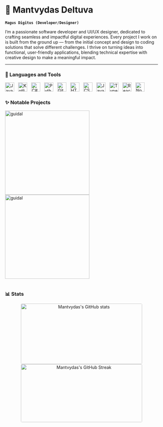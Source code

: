 # 🥑 Mantvydas Deltuva

**`Magus Digitus (Developer/Designer)`**

I’m a passionate software developer and UI/UX designer, dedicated to crafting seamless and impactful digital experiences. Every project I work on is built from the ground up — from the initial concept and design to coding solutions that solve different challenges. I thrive on turning ideas into functional, user-friendly applications, blending technical expertise with creative design to make a meaningful impact.

---

### 🔧 Languages and Tools

<img align="left" alt="Java" width="30px" style="padding-right:10px;" src="https://cdn.jsdelivr.net/gh/devicons/devicon/icons/java/java-original.svg"/>
<img align="left" alt="Kotlin" width="30px" style="padding-right:10px;" src="https://cdn.jsdelivr.net/gh/devicons/devicon/icons/kotlin/kotlin-original.svg"/>
<img align="left" alt="C#" width="30px" style="padding-right:10px;" src="https://cdn.jsdelivr.net/gh/devicons/devicon/icons/csharp/csharp-original.svg" />
<img align="left" alt="Python" width="30px" style="padding-right:10px;" src="https://cdn.jsdelivr.net/gh/devicons/devicon/icons/python/python-plain.svg" />
<img align="left" alt="Git" width="30px" style="padding-right:10px;" src="https://cdn.jsdelivr.net/gh/devicons/devicon/icons/git/git-original.svg" />
<img align="left" alt="HTML" width="30px" style="padding-right:10px;" src="https://cdn.jsdelivr.net/gh/devicons/devicon/icons/html5/html5-plain.svg" />
<img align="left" alt="CSS" width="30px" style="padding-right:10px;" src="https://cdn.jsdelivr.net/gh/devicons/devicon/icons/css3/css3-plain.svg" />
<img align="left" alt="JavaScript" width="30px" style="padding-right:10px;" src="https://cdn.jsdelivr.net/gh/devicons/devicon/icons/javascript/javascript-plain.svg" />
<img align="left" alt="TypeScript" width="30px" style="padding-right:10px;" src="https://cdn.jsdelivr.net/gh/devicons/devicon/icons/typescript/typescript-plain.svg" />
<img align="left" alt="React" width="30px" style="padding-right:10px;" src="https://cdn.jsdelivr.net/gh/devicons/devicon/icons/react/react-original.svg" />
<img align="left" alt="NodeJS" width="30px" style="padding-right:10px;" src="https://cdn.jsdelivr.net/gh/devicons/devicon/icons/nodejs/nodejs-original.svg" />
<br />

#

### ✨ Notable Projects

<p align="left">
  <a href="https://github.com/mantvydasdeltuva/guidal">
    <img width="278" src="https://denvercoder1-github-readme-stats.vercel.app/api/pin/?username=mantvydasdeltuva&repo=guidal&theme=react&bg_color=1F222E&title_color=F85D7F&hide_border=true&icon_color=F8D866&show_icons=false" alt="guidal">
  </a>
    <a href="https://github.com/mantvydasdeltuva/guidal">
    <img width="278" src="https://denvercoder1-github-readme-stats.vercel.app/api/pin/?username=mantvydasdeltuva&repo=guidal&theme=apprentice" alt="guidal">
  </a>
</p>

#

### 📊 Stats

<div align="center">
<img src="https://github-readme-stats.vercel.app/api?username=mantvydasdeltuva&show_icons=true&theme=apprentice" alt="Mantvydas's GitHub stats" style="width: 400px; height: 200px; border-radius: 4px;">
<img src="https://streak-stats.demolab.com?user=mantvydasdeltuva&show_icons=true&theme=apprentice" alt="Mantvydas's GitHub Streak" style="width: 400px; height: 192px; border-radius: 4px;">
</div>
